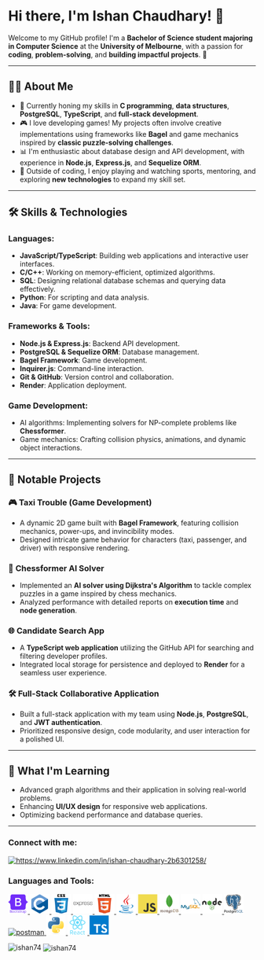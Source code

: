 # Hi there, I'm Ishan Chaudhary! 👋

Welcome to my GitHub profile! I'm a **Bachelor of Science student majoring in Computer Science** at the **University of Melbourne**, with a passion for **coding**, **problem-solving**, and **building impactful projects**. 🚀

---

## 🧑‍💻 About Me
- 🌱 Currently honing my skills in **C programming**, **data structures**, **PostgreSQL**, **TypeScript**, and **full-stack development**.
- 🎮 I love developing games! My projects often involve creative implementations using frameworks like **Bagel** and game mechanics inspired by **classic puzzle-solving challenges**.
- 📊 I'm enthusiastic about database design and API development, with experience in **Node.js**, **Express.js**, and **Sequelize ORM**.
- 🌟 Outside of coding, I enjoy playing and watching sports, mentoring, and exploring **new technologies** to expand my skill set.

---

## 🛠️ Skills & Technologies
### Languages:
- **JavaScript/TypeScript**: Building web applications and interactive user interfaces.
- **C/C++**: Working on memory-efficient, optimized algorithms.
- **SQL**: Designing relational database schemas and querying data effectively.
- **Python**: For scripting and data analysis.
- **Java**: For game development.

### Frameworks & Tools:
- **Node.js & Express.js**: Backend API development.
- **PostgreSQL & Sequelize ORM**: Database management.
- **Bagel Framework**: Game development.
- **Inquirer.js**: Command-line interaction.
- **Git & GitHub**: Version control and collaboration.
- **Render**: Application deployment.

### Game Development:
- AI algorithms: Implementing solvers for NP-complete problems like **Chessformer**.
- Game mechanics: Crafting collision physics, animations, and dynamic object interactions.

---

## 🌟 Notable Projects
### 🎮 **Taxi Trouble** (Game Development)
- A dynamic 2D game built with **Bagel Framework**, featuring collision mechanics, power-ups, and invincibility modes.
- Designed intricate game behavior for characters (taxi, passenger, and driver) with responsive rendering.

### 🤖 **Chessformer AI Solver**
- Implemented an **AI solver using Dijkstra's Algorithm** to tackle complex puzzles in a game inspired by chess mechanics.
- Analyzed performance with detailed reports on **execution time** and **node generation**.

### 🌐 **Candidate Search App**
- A **TypeScript web application** utilizing the GitHub API for searching and filtering developer profiles.
- Integrated local storage for persistence and deployed to **Render** for a seamless user experience.

### 🛠️ **Full-Stack Collaborative Application**
- Built a full-stack application with my team using **Node.js**, **PostgreSQL**, and **JWT authentication**.
- Prioritized responsive design, code modularity, and user interaction for a polished UI.

---

## 🌱 What I'm Learning
- Advanced graph algorithms and their application in solving real-world problems.
- Enhancing **UI/UX design** for responsive web applications.
- Optimizing backend performance and database queries.

---

<h3 align="left">Connect with me:</h3>
<p align="left">
<a href="https://www.linkedin.com/in/ishan-chaudhary-2b6301258/" target="blank"><img align="center" src="https://raw.githubusercontent.com/rahuldkjain/github-profile-readme-generator/master/src/images/icons/Social/linked-in-alt.svg" alt="https://www.linkedin.com/in/ishan-chaudhary-2b6301258/" height="30" width="40" /></a>
</p>

<h3 align="left">Languages and Tools:</h3>
<p align="left"> <a href="https://getbootstrap.com" target="_blank" rel="noreferrer"> <img src="https://raw.githubusercontent.com/devicons/devicon/master/icons/bootstrap/bootstrap-plain-wordmark.svg" alt="bootstrap" width="40" height="40"/> </a> <a href="https://www.cprogramming.com/" target="_blank" rel="noreferrer"> <img src="https://raw.githubusercontent.com/devicons/devicon/master/icons/c/c-original.svg" alt="c" width="40" height="40"/> </a> <a href="https://www.w3schools.com/css/" target="_blank" rel="noreferrer"> <img src="https://raw.githubusercontent.com/devicons/devicon/master/icons/css3/css3-original-wordmark.svg" alt="css3" width="40" height="40"/> </a> <a href="https://expressjs.com" target="_blank" rel="noreferrer"> <img src="https://raw.githubusercontent.com/devicons/devicon/master/icons/express/express-original-wordmark.svg" alt="express" width="40" height="40"/> </a> <a href="https://www.w3.org/html/" target="_blank" rel="noreferrer"> <img src="https://raw.githubusercontent.com/devicons/devicon/master/icons/html5/html5-original-wordmark.svg" alt="html5" width="40" height="40"/> </a> <a href="https://www.java.com" target="_blank" rel="noreferrer"> <img src="https://raw.githubusercontent.com/devicons/devicon/master/icons/java/java-original.svg" alt="java" width="40" height="40"/> </a> <a href="https://developer.mozilla.org/en-US/docs/Web/JavaScript" target="_blank" rel="noreferrer"> <img src="https://raw.githubusercontent.com/devicons/devicon/master/icons/javascript/javascript-original.svg" alt="javascript" width="40" height="40"/> </a> <a href="https://www.mongodb.com/" target="_blank" rel="noreferrer"> <img src="https://raw.githubusercontent.com/devicons/devicon/master/icons/mongodb/mongodb-original-wordmark.svg" alt="mongodb" width="40" height="40"/> </a> <a href="https://www.mysql.com/" target="_blank" rel="noreferrer"> <img src="https://raw.githubusercontent.com/devicons/devicon/master/icons/mysql/mysql-original-wordmark.svg" alt="mysql" width="40" height="40"/> </a> <a href="https://nodejs.org" target="_blank" rel="noreferrer"> <img src="https://raw.githubusercontent.com/devicons/devicon/master/icons/nodejs/nodejs-original-wordmark.svg" alt="nodejs" width="40" height="40"/> </a> <a href="https://www.postgresql.org" target="_blank" rel="noreferrer"> <img src="https://raw.githubusercontent.com/devicons/devicon/master/icons/postgresql/postgresql-original-wordmark.svg" alt="postgresql" width="40" height="40"/> </a> <a href="https://postman.com" target="_blank" rel="noreferrer"> <img src="https://www.vectorlogo.zone/logos/getpostman/getpostman-icon.svg" alt="postman" width="40" height="40"/> </a> <a href="https://www.python.org" target="_blank" rel="noreferrer"> <img src="https://raw.githubusercontent.com/devicons/devicon/master/icons/python/python-original.svg" alt="python" width="40" height="40"/> </a> <a href="https://reactjs.org/" target="_blank" rel="noreferrer"> <img src="https://raw.githubusercontent.com/devicons/devicon/master/icons/react/react-original-wordmark.svg" alt="react" width="40" height="40"/> </a> <a href="https://www.typescriptlang.org/" target="_blank" rel="noreferrer"> <img src="https://raw.githubusercontent.com/devicons/devicon/master/icons/typescript/typescript-original.svg" alt="typescript" width="40" height="40"/> </a> </p>

<p><img align="left" src="https://github-readme-stats.vercel.app/api/top-langs?username=ishan74&show_icons=true&locale=en&layout=compact" alt="ishan74" /></p>

<p>&nbsp;<img align="center" src="https://github-readme-stats.vercel.app/api?username=ishan74&show_icons=true&locale=en" alt="ishan74" /></p>
